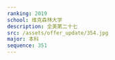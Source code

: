 ```yaml
---
ranking: 2019
school: 维克森林大学
description: 全美第二十七
src: /assets/offer_update/354.jpg
major: 本科
sequence: 351
---
```

